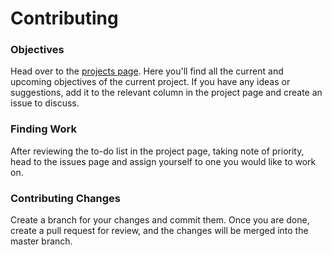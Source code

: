 # Contributing
### Objectives
Head over to the [projects page](https://github.com/Foltik/shrimpa/projects/). Here you'll find all the current
and upcoming objectives of the current project. If you have any ideas or suggestions, add it to the relevant
column in the project page and create an issue to discuss.
### Finding Work
After reviewing the to-do list in the project page, taking note of priority, head to the issues page and assign yourself
to one you would like to work on.
### Contributing Changes
Create a branch for your changes and commit them. Once you are done, create a pull request for review, 
and the changes will be merged into the master branch.
